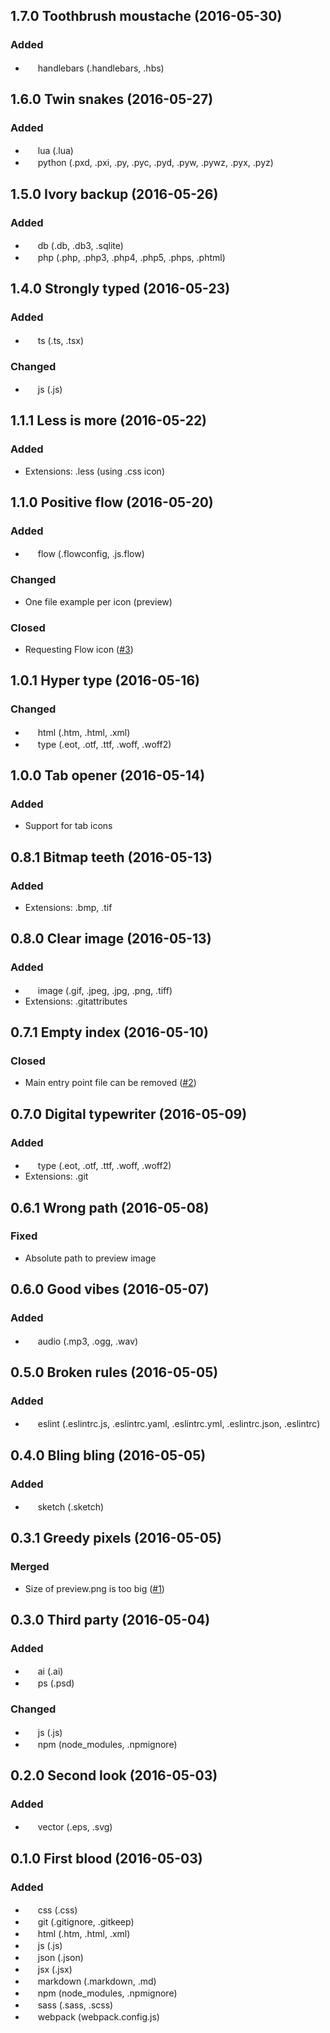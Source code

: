 ## 1.7.0 Toothbrush moustache (2016-05-30)
### Added
* <img src="https://cdn.rawgit.com/igorskuhar/front-icons/v1.7.0/assets/icons/handlebars.svg" height="16"> handlebars (.handlebars, .hbs)

## 1.6.0 Twin snakes (2016-05-27)
### Added
* <img src="https://cdn.rawgit.com/igorskuhar/front-icons/v1.6.0/assets/icons/lua.svg" height="16"> lua (.lua)
* <img src="https://cdn.rawgit.com/igorskuhar/front-icons/v1.6.0/assets/icons/python.svg" height="16"> python (.pxd, .pxi, .py, .pyc, .pyd, .pyw, .pywz, .pyx, .pyz)

## 1.5.0 Ivory backup (2016-05-26)
### Added
* <img src="https://cdn.rawgit.com/igorskuhar/front-icons/v1.5.0/assets/icons/db.svg" height="16"> db (.db, .db3, .sqlite)
* <img src="https://cdn.rawgit.com/igorskuhar/front-icons/v1.5.0/assets/icons/php.svg" height="16"> php (.php, .php3, .php4, .php5, .phps, .phtml)

## 1.4.0 Strongly typed (2016-05-23)
### Added
* <img src="https://cdn.rawgit.com/igorskuhar/front-icons/v1.4.0/assets/icons/ts.svg" height="16"> ts (.ts, .tsx)

### Changed
* <img src="https://cdn.rawgit.com/igorskuhar/front-icons/v1.4.0/assets/icons/js.svg" height="16"> js (.js)

## 1.1.1 Less is more (2016-05-22)
### Added
* Extensions: .less (using .css icon)

## 1.1.0 Positive flow (2016-05-20)
### Added
* <img src="https://cdn.rawgit.com/igorskuhar/front-icons/v1.1.0/assets/icons/flow.svg" height="16"> flow (.flowconfig, .js.flow)

### Changed
* One file example per icon (preview)

### Closed
* Requesting Flow icon ([#3](https://github.com/igorskuhar/front-icons/issues/3))

## 1.0.1 Hyper type (2016-05-16)
### Changed
* <img src="https://cdn.rawgit.com/igorskuhar/front-icons/v1.0.1/assets/icons/html.svg" height="16"> html (.htm, .html, .xml)
* <img src="https://cdn.rawgit.com/igorskuhar/front-icons/v1.0.1/assets/icons/type.svg" height="16"> type (.eot, .otf, .ttf, .woff, .woff2)

## 1.0.0 Tab opener (2016-05-14)
### Added
* Support for tab icons

## 0.8.1 Bitmap teeth (2016-05-13)
### Added
* Extensions: .bmp, .tif

## 0.8.0 Clear image (2016-05-13)
### Added
* <img src="https://cdn.rawgit.com/igorskuhar/front-icons/v0.8.0/assets/icons/image.svg" height="16"> image (.gif, .jpeg, .jpg, .png, .tiff)
* Extensions: .gitattributes

## 0.7.1 Empty index (2016-05-10)
### Closed
* Main entry point file can be removed ([#2](https://github.com/igorskuhar/front-icons/issues/2))

## 0.7.0 Digital typewriter (2016-05-09)
### Added
* <img src="https://cdn.rawgit.com/igorskuhar/front-icons/v0.7.0/assets/icons/type.svg" height="16"> type (.eot, .otf, .ttf, .woff, .woff2)
* Extensions: .git

## 0.6.1 Wrong path (2016-05-08)
### Fixed
* Absolute path to preview image

## 0.6.0 Good vibes (2016-05-07)
### Added
* <img src="https://cdn.rawgit.com/igorskuhar/front-icons/v0.6.0/assets/icons/audio.svg" height="16"> audio (.mp3, .ogg, .wav)

## 0.5.0 Broken rules (2016-05-05)
### Added
* <img src="https://cdn.rawgit.com/igorskuhar/front-icons/v0.5.0/assets/icons/eslint.svg" height="16"> eslint (.eslintrc.js, .eslintrc.yaml, .eslintrc.yml, .eslintrc.json, .eslintrc)

## 0.4.0 Bling bling (2016-05-05)
### Added
* <img src="https://cdn.rawgit.com/igorskuhar/front-icons/v0.4.0/assets/icons/sketch.svg" height="16"> sketch (.sketch)

## 0.3.1 Greedy pixels (2016-05-05)
### Merged
* Size of preview.png is too big ([#1](https://github.com/igorskuhar/front-icons/pull/1))

## 0.3.0 Third party (2016-05-04)
### Added
* <img src="https://cdn.rawgit.com/igorskuhar/front-icons/v0.3.0/assets/icons/ai.svg" height="16"> ai (.ai)
* <img src="https://cdn.rawgit.com/igorskuhar/front-icons/v0.3.0/assets/icons/ps.svg" height="16"> ps (.psd)

### Changed
* <img src="https://cdn.rawgit.com/igorskuhar/front-icons/v0.3.0/assets/icons/js.svg" height="16"> js (.js)
* <img src="https://cdn.rawgit.com/igorskuhar/front-icons/v0.3.0/assets/icons/npm.svg" height="16"> npm (node_modules, .npmignore)

## 0.2.0 Second look (2016-05-03)
### Added
* <img src="https://cdn.rawgit.com/igorskuhar/front-icons/v0.2.0/assets/icons/vector.svg" height="16"> vector (.eps, .svg)

## 0.1.0 First blood (2016-05-03)
### Added
* <img src="https://cdn.rawgit.com/igorskuhar/front-icons/v0.1.0/assets/icons/css.svg" height="16"> css (.css)
* <img src="https://cdn.rawgit.com/igorskuhar/front-icons/v0.1.0/assets/icons/git.svg" height="16"> git (.gitignore, .gitkeep)
* <img src="https://cdn.rawgit.com/igorskuhar/front-icons/v0.1.0/assets/icons/html.svg" height="16"> html (.htm, .html, .xml)
* <img src="https://cdn.rawgit.com/igorskuhar/front-icons/v0.1.0/assets/icons/js.svg" height="16"> js (.js)
* <img src="https://cdn.rawgit.com/igorskuhar/front-icons/v0.1.0/assets/icons/json.svg" height="16"> json (.json)
* <img src="https://cdn.rawgit.com/igorskuhar/front-icons/v0.1.0/assets/icons/jsx.svg" height="16"> jsx (.jsx)
* <img src="https://cdn.rawgit.com/igorskuhar/front-icons/v0.1.0/assets/icons/markdown.svg" height="16"> markdown (.markdown, .md)
* <img src="https://cdn.rawgit.com/igorskuhar/front-icons/v0.1.0/assets/icons/npm.svg" height="16"> npm (node_modules, .npmignore)
* <img src="https://cdn.rawgit.com/igorskuhar/front-icons/v0.1.0/assets/icons/sass.svg" height="16"> sass (.sass, .scss)
* <img src="https://cdn.rawgit.com/igorskuhar/front-icons/v0.1.0/assets/icons/webpack.svg" height="16"> webpack (webpack.config.js)
